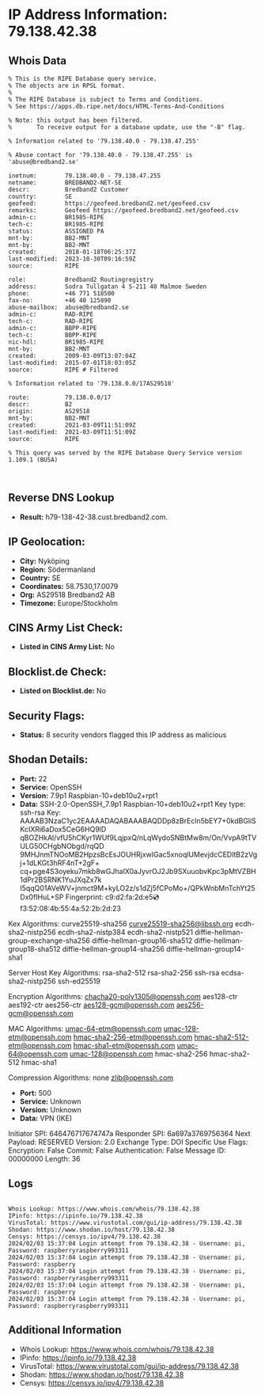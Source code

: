 # IP Address Information: 79.138.42.38

## Whois Data
```
% This is the RIPE Database query service.
% The objects are in RPSL format.
%
% The RIPE Database is subject to Terms and Conditions.
% See https://apps.db.ripe.net/docs/HTML-Terms-And-Conditions

% Note: this output has been filtered.
%       To receive output for a database update, use the "-B" flag.

% Information related to '79.138.40.0 - 79.138.47.255'

% Abuse contact for '79.138.40.0 - 79.138.47.255' is 'abuse@bredband2.se'

inetnum:        79.138.40.0 - 79.138.47.255
netname:        BREDBAND2-NET-SE
descr:          Bredband2 Customer
country:        SE
geofeed:        https://geofeed.bredband2.net/geofeed.csv
remarks:        Geofeed https://geofeed.bredband2.net/geofeed.csv
admin-c:        BR1985-RIPE
tech-c:         BR1985-RIPE
status:         ASSIGNED PA
mnt-by:         BB2-MNT
mnt-by:         BB2-MNT
created:        2018-01-18T06:25:37Z
last-modified:  2023-10-30T09:16:59Z
source:         RIPE

role:           Bredband2 Routingregistry
address:        Sodra Tullgatan 4 S-211 40 Malmoe Sweden
phone:          +46 771 518500
fax-no:         +46 40 125890
abuse-mailbox:  abuse@bredband2.se
admin-c:        RAD-RIPE
tech-c:         RAD-RIPE
admin-c:        BBPP-RIPE
tech-c:         BBPP-RIPE
nic-hdl:        BR1985-RIPE
mnt-by:         BB2-MNT
created:        2009-03-09T13:07:04Z
last-modified:  2015-07-01T18:03:05Z
source:         RIPE # Filtered

% Information related to '79.138.0.0/17AS29518'

route:          79.138.0.0/17
descr:          B2
origin:         AS29518
mnt-by:         BB2-MNT
created:        2021-03-09T11:51:09Z
last-modified:  2021-03-09T11:51:09Z
source:         RIPE

% This query was served by the RIPE Database Query Service version 1.109.1 (BUSA)



```
## Reverse DNS Lookup
- **Result:** h79-138-42-38.cust.bredband2.com.

## IP Geolocation:
- **City:** Nyköping
- **Region:** Södermanland
- **Country:** SE
- **Coordinates:** 58.7530,17.0079
- **Org:** AS29518 Bredband2 AB
- **Timezone:** Europe/Stockholm

## CINS Army List Check:
- **Listed in CINS Army List:** 
No

## Blocklist.de Check:
- **Listed on Blocklist.de:** 
No

## Security Flags:
- **Status:** 8 security vendors flagged this IP address as malicious

## Shodan Details:
- **Port:** 22
- **Service:** OpenSSH
- **Version:** 7.9p1 Raspbian-10+deb10u2+rpt1
- **Data:** SSH-2.0-OpenSSH_7.9p1 Raspbian-10+deb10u2+rpt1
Key type: ssh-rsa
Key: AAAAB3NzaC1yc2EAAAADAQABAAABAQDDp8zBrEcln5bEY7+0kdBGliSKcIXRi6aDox5CeG6HQ9lD
qBOZHkAl/vfU5hCKyr1WUf9LqjpxQ/nLqWydoSNBtMw8m/On/VvpA9tTVULG50CHgbNObgd/rqQD
9MHJnmTNOoMB2HpzsBcEsJOUHRjxwIGac5xnoqlUMevjdcCEDltB2zVgj+1dLKGt3hRF4nT+2gF+
cq+pge4S3oyeku7mkb8wGJhaIX0aJyvrOJ2Jb9SXuuobvKpc3pMtVZBH1dPr2BSRNK1YuJXqZx7k
I5qqQ01AVeWV+jnmct9M+kyLO2z/s1dZj5fCPoMo+/QPkWnbMnTchYt25Dx0fIHuL+SP
Fingerprint: c9:d2:fa:2d:e5:cd:f3:52:08:4b:55:4a:52:2b:2d:23

Kex Algorithms:
	curve25519-sha256
	curve25519-sha256@libssh.org
	ecdh-sha2-nistp256
	ecdh-sha2-nistp384
	ecdh-sha2-nistp521
	diffie-hellman-group-exchange-sha256
	diffie-hellman-group16-sha512
	diffie-hellman-group18-sha512
	diffie-hellman-group14-sha256
	diffie-hellman-group14-sha1

Server Host Key Algorithms:
	rsa-sha2-512
	rsa-sha2-256
	ssh-rsa
	ecdsa-sha2-nistp256
	ssh-ed25519

Encryption Algorithms:
	chacha20-poly1305@openssh.com
	aes128-ctr
	aes192-ctr
	aes256-ctr
	aes128-gcm@openssh.com
	aes256-gcm@openssh.com

MAC Algorithms:
	umac-64-etm@openssh.com
	umac-128-etm@openssh.com
	hmac-sha2-256-etm@openssh.com
	hmac-sha2-512-etm@openssh.com
	hmac-sha1-etm@openssh.com
	umac-64@openssh.com
	umac-128@openssh.com
	hmac-sha2-256
	hmac-sha2-512
	hmac-sha1

Compression Algorithms:
	none
	zlib@openssh.com


- **Port:** 500
- **Service:** Unknown
- **Version:** Unknown
- **Data:** VPN (IKE)

Initiator SPI: 646476717674747a
Responder SPI: 6a697a3769756364
Next Payload: RESERVED
Version: 2.0
Exchange Type: DOI Specific Use
Flags:
    Encryption:     False
    Commit:         False
    Authentication: False
Message ID: 00000000
Length: 36

## Logs
```

Whois Lookup: https://www.whois.com/whois/79.138.42.38
IPinfo: https://ipinfo.io/79.138.42.38
VirusTotal: https://www.virustotal.com/gui/ip-address/79.138.42.38
Shodan: https://www.shodan.io/host/79.138.42.38
Censys: https://censys.io/ipv4/79.138.42.38
2024/02/03 15:37:04 Login attempt from 79.138.42.38 - Username: pi, Password: raspberryraspberry993311
2024/02/03 15:37:04 Login attempt from 79.138.42.38 - Username: pi, Password: raspberry
2024/02/03 15:37:04 Login attempt from 79.138.42.38 - Username: pi, Password: raspberryraspberry993311
2024/02/03 15:37:04 Login attempt from 79.138.42.38 - Username: pi, Password: raspberry
2024/02/03 15:37:04 Login attempt from 79.138.42.38 - Username: pi, Password: raspberryraspberry993311

```
## Additional Information
- Whois Lookup: https://www.whois.com/whois/79.138.42.38
- IPinfo: https://ipinfo.io/79.138.42.38
- VirusTotal: https://www.virustotal.com/gui/ip-address/79.138.42.38
- Shodan: https://www.shodan.io/host/79.138.42.38
- Censys: https://censys.io/ipv4/79.138.42.38

